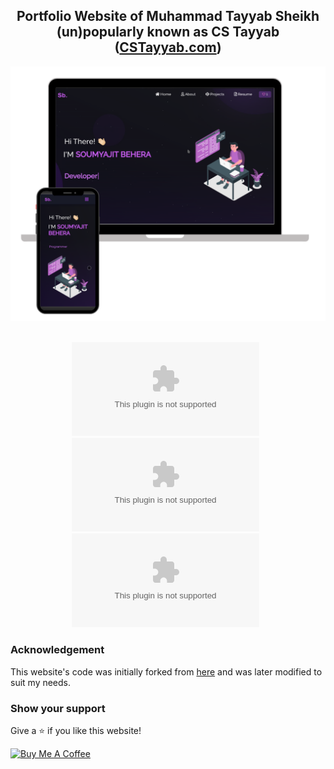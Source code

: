 <h2 align="center">
 Portfolio Website of Muhammad Tayyab Sheikh (un)popularly known as CS Tayyab<br/>
  (<a href="https://cstayyab.com/" target="_blank">CSTayyab.com</a>)
</h2>
<div align="center">
  <img alt="Demo" src="./Images/readme-img1.png" />
</div>

<br/>

<center>

![GitHub Repo stars](https://img.shields.io/github/stars/cstayyab/cstayyab.com?color=purple&logo=github&style=for-the-badge) &nbsp;
![GitHub forks](https://img.shields.io/github/forks/cstayyab/cstayyab.com?color=purple&logo=github&style=for-the-badge) &nbsp;
![GitHub issues](https://img.shields.io/github/issues/cstayyab/cstayyab.com?color=purple&logo=github&style=for-the-badge) &nbsp;

</center>

### Acknowledgement

This website's code was initially forked from [here](https://github.com/soumyajit4419/Portfolio) and was later modified to suit my needs.

### Show your support

Give a ⭐ if you like this website!

<a href="https://www.buymeacoffee.com/cstayyab" target="_blank"><img src="https://cdn.buymeacoffee.com/buttons/v2/default-violet.png" alt="Buy Me A Coffee" height= "60px" width= "217px" ></a>
